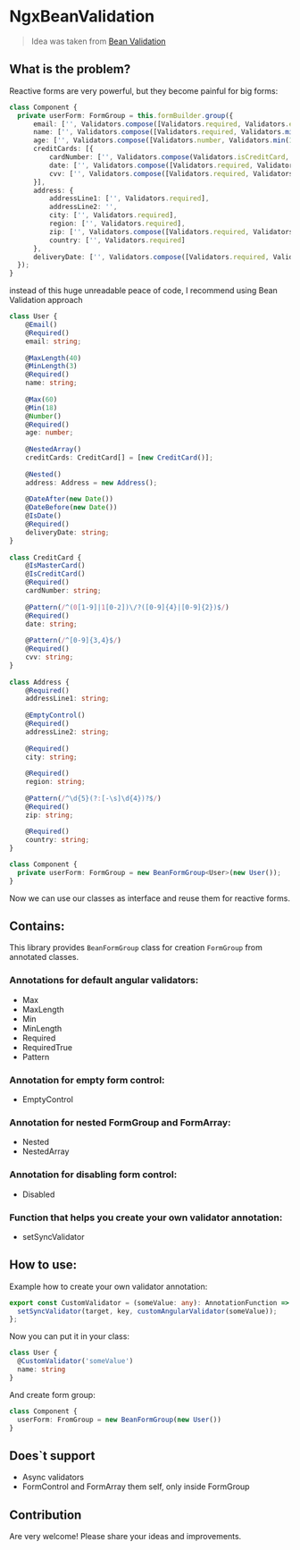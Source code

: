 # NgxBeanValidation

> Idea was taken from [Bean Validation](https://beanvalidation.org/)

## What is the problem?

Reactive forms are very powerful, but they become painful for big forms:
```typescript
class Component {
  private userForm: FormGroup = this.formBuilder.group({
      email: ['', Validators.compose([Validators.required, Validators.email])],
      name: ['', Validators.compose([Validators.required, Validators.minLength(3), Validators.maxLength(40)])],
      age: ['', Validators.compose([Validators.number, Validators.min(18), Validators.max(60)])],
      creditCards: [{
          cardNumber: ['', Validators.compose(Validators.isCreditCard, Validators.isMasterCard)],
          date: ['', Validators.compose([Validators.required, Validators.pattern(/^(0[1-9]|1[0-2])\/?([0-9]{4}|[0-9]{2})$/)])],
          cvv: ['', Validators.compose([Validators.required, Validators.pattern(/^[0-9]{3,4}$/)])]
      }],
      address: {
          addressLine1: ['', Validators.required],
          addressLine2: '',
          city: ['', Validators.required],
          region: ['', Validators.required],
          zip: ['', Validators.compose([Validators.required, Validators.pattern(/^\d{5}(?:[-\s]\d{4})?$/)])],
          country: ['', Validators.required]
      },
      deliveryDate: ['', Validators.compose([Validators.required, Validators.isDate, Validators.dateBefore(someValue), Validators.dateAfter(someValue)])]
  });
}
```

instead of this huge unreadable peace of code, I recommend using Bean Validation approach
```typescript
class User {
    @Email()
    @Required()
    email: string;
 
    @MaxLength(40)
    @MinLength(3)
    @Required()
    name: string;
 
    @Max(60)
    @Min(18)
    @Number()
    @Required()
    age: number;
 
    @NestedArray()
    creditCards: CreditCard[] = [new CreditCard()];
 
    @Nested()
    address: Address = new Address();
 
    @DateAfter(new Date())
    @DateBefore(new Date())
    @IsDate()
    @Required()
    deliveryDate: string;
}
 
class CreditCard {
    @IsMasterCard()
    @IsCreditCard()
    @Required()
    cardNumber: string;
 
    @Pattern(/^(0[1-9]|1[0-2])\/?([0-9]{4}|[0-9]{2})$/)
    @Required()
    date: string;
 
    @Pattern(/^[0-9]{3,4}$/)
    @Required()
    cvv: string;
}
 
class Address {
    @Required()
    addressLine1: string;
 
    @EmptyControl()
    @Required()
    addressLine2: string;
 
    @Required()
    city: string;
 
    @Required()
    region: string;
 
    @Pattern(/^\d{5}(?:[-\s]\d{4})?$/)
    @Required()
    zip: string;
 
    @Required()
    country: string;
}

class Component {
  private userForm: FormGroup = new BeanFormGroup<User>(new User());
}
``` 

Now we can use our classes as interface and reuse them for reactive forms.

## Contains:

This library provides `BeanFormGroup` class for creation `FormGroup` from annotated classes.

### Annotations for default angular validators:
* Max
* MaxLength
* Min
* MinLength
* Required
* RequiredTrue
* Pattern

### Annotation for empty form control:
* EmptyControl

### Annotation for nested FormGroup and FormArray:
* Nested
* NestedArray

### Annotation for disabling form control:
* Disabled

### Function that helps you create your own validator annotation:
* setSyncValidator

## How to use:
Example how to create your own validator annotation:
```typescript
export const CustomValidator = (someValue: any): AnnotationFunction => (target: object, key: string): void => {
  setSyncValidator(target, key, customAngularValidator(someValue));
};
```

Now you can put it in your class:
```typescript
class User {
  @CustomValidator('someValue')
  name: string
}
```

And create form group:
```typescript
class Component {
  userForm: FromGroup = new BeanFormGroup(new User())
}
```

## Does`t support
* Async validators
* FormControl and FormArray them self, only inside FormGroup

## Contribution
Are very welcome! Please share your ideas and improvements.
